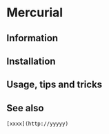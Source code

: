 # Mercurial

## Information

## Installation

## Usage, tips and tricks

## See also

    [xxxx](http://yyyyy)

